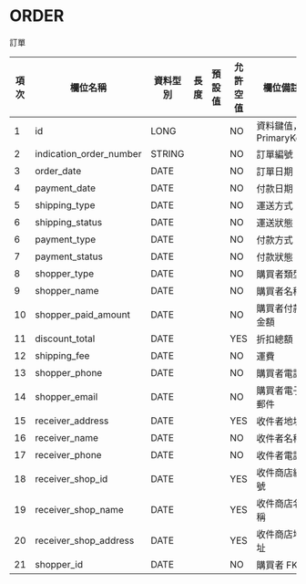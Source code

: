 # ORDER

訂單

| 項次 | 欄位名稱                    | 資料型別   | 長度 | 預設值 | 允許空值 | 欄位備註            |
|----|-------------------------|--------|----|-----|------|-----------------|
| 1  | id                      | LONG   |    |     | NO   | 資料鍵值，PrimaryKey |
| 2  | indication_order_number | STRING |    |     | NO   | 訂單編號            |
| 3  | order_date              | DATE   |    |     | NO   | 訂單日期            |
| 4  | payment_date            | DATE |    |     | NO   | 付款日期            |
| 5  | shipping_type           | DATE   |    |     | NO   | 運送方式            |
| 6  | shipping_status         | DATE   |    |     | NO   | 運送狀態            |
| 6  | payment_type            | DATE   |    |     | NO   | 付款方式            |
| 7  | payment_status          | DATE   |    |     | NO   | 付款狀態            |
| 8  | shopper_type            | DATE   |    |     | NO   | 購買者類型           |
| 9  | shopper_name            | DATE   |    |     | NO   | 購買者名稱           |
| 10 | shopper_paid_amount     | DATE   |    |     | NO   | 購買者付款金額         |
| 11 | discount_total          | DATE   |    |     | YES  | 折扣總額            |
| 12 | shipping_fee            | DATE   |    |     | NO   | 運費              |
| 13 | shopper_phone           | DATE   |    |     | NO   | 購買者電話           |
| 14 | shopper_email           | DATE   |    |     | NO   | 購買者電子郵件         |
| 15 | receiver_address        | DATE   |    |     | YES  | 收件者地址           |
| 16 | receiver_name           | DATE   |    |     | NO   | 收件者名稱           |
| 17 | receiver_phone          | DATE   |    |     | NO   | 收件者電話           |
| 18 | receiver_shop_id        | DATE   |    |     | YES  | 收件商店編號          |
| 19 | receiver_shop_name      | DATE   |    |     | YES  | 收件商店名稱          |
| 20 | receiver_shop_address   | DATE   |    |     | YES  | 收件商店地址          |
| 21 | shopper_id              | DATE   |    |     | NO   | 購買者  FK         |
